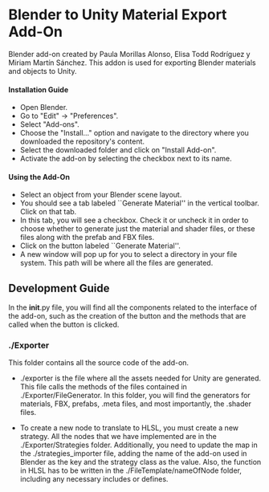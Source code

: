 # Blender to Unity Material Export Add-On
Blender add-on created by Paula Morillas Alonso, Elisa Todd Rodríguez y Miriam Martín Sánchez.
This addon is used for exporting Blender materials and objects to Unity.
#### Installation Guide
-   Open Blender.
-   Go to "Edit" -> "Preferences".
-   Select "Add-ons".
-   Choose the "Install..." option and navigate to the directory where you downloaded the repository's content.
-   Select the downloaded folder and click on "Install Add-on".
-   Activate the add-on by selecting the checkbox next to its name.

#### Using the Add-On
-   Select an object from your Blender scene layout.
-   You should see a tab labeled ``Generate Material'' in the vertical toolbar. Click on that tab.
-   In this tab, you will see a checkbox. Check it or uncheck it in order to choose whether to generate just the material and shader files, or these files along with the prefab and FBX files.
-   Click on the button labeled ``Generate Material''.
-   A new window will pop up for you to select a directory in your file system. This path will be where all the files are generated.


## Development Guide
In the __init__.py file, you will find all the components related to the interface of the add-on, such as the creation of the button and the methods that are called when the button is clicked.

### ./Exporter
This folder contains all the source code of the add-on.

-  ./exporter is the file where all the assets needed for Unity are generated. This file calls the methods of the files contained in ./Exporter/FileGenerator. In this folder, you will find the generators for materials, FBX, prefabs, .meta files, and most importantly, the .shader files.
  
- To create a new node to translate to HLSL, you must create a new strategy. All the nodes that we have implemented are in the ./Exporter/Strategies folder. Additionally, you need to update the map in the ./strategies_importer file, adding the name of the add-on used in Blender as the key and the strategy class as the value. Also, the function in HLSL has to be written in the ./FileTemplate/nameOfNode folder, including any necessary includes or defines.
